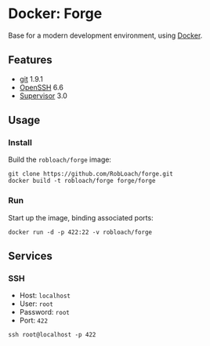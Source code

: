 # Docker: Forge

Base for a modern development environment, using [Docker](http://docker.io).


## Features

* [git](http://www.git-scm.com/) 1.9.1
* [OpenSSH](http://www.openssh.com/) 6.6
* [Supervisor](http://supervisord.org/) 3.0


## Usage

### Install

Build the `robloach/forge` image:
```
git clone https://github.com/RobLoach/forge.git
docker build -t robloach/forge forge/forge
```

### Run

Start up the image, binding associated ports:
```
docker run -d -p 422:22 -v robloach/forge
```


## Services

### SSH

* Host: `localhost`
* User: `root`
* Password: `root`
* Port: `422`

```
ssh root@localhost -p 422
```
